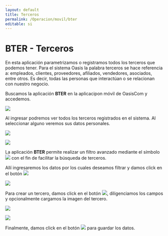 ```yaml
---
layout: default
title: Terceros
permalink: /Operacion/movil/bter
editable: si
---
```


# BTER - Terceros

En esta aplicación parametrizamos o registramos todos los terceros que podemos tener. Para el sistema Oasis la palabra terceros se hace referencia a: empleados, clientes, proveedores, afiliados, vendedores, asociados, entre otros. Es decir, todas las personas que interactúan o se relacionan con nuestro negocio.  

Buscamos la aplicación **BTER** en la aplicacipon móvil de OasisCom y accedemos.  

![](bter.png)

Al ingresar podremos ver todos los terceros registrados en el sistema. Al seleccionar alguno veremos sus datos personales.  

![](bter1.png)

![](bter2.png)

La aplicación **BTER** permite realizar un filtro avanzado mediante el símbolo ![](filtro.png) con el fin de facilitar la búsqueda de terceros.  

Allí ingresaremos los datos por los cuales deseamos filtrar y damos click en el botón ![](filtro.png)


![](bter3.png)

Para crear un tercero, damos click en el botón ![](mas.png), diligenciamos los campos y opcionalmente cargamos la imagen del tercero.  

![](bter4.png)

![](bter5.png)

Finalmente, damos click en el botón ![](guardar.png) para guardar los datos.  
